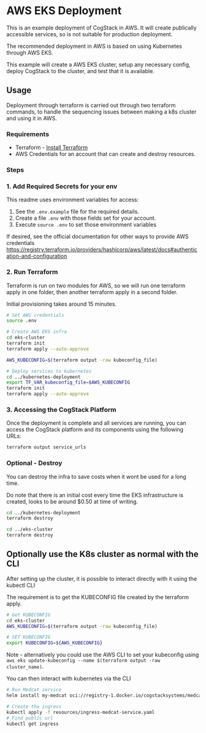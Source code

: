 # AWS EKS Deployment

This is an example deployment of CogStack in AWS. It will create publically accessible services, so is not suitable for production deployment.

The recommended deployment in AWS is based on using Kubernetes through AWS EKS.

This example will create a AWS EKS cluster, setup any necessary config, deploy CogStack to the cluster, and test that it is available.

## Usage
Deployment through terraform is carried out through two terraform commands, to handle the sequencing issues between making a k8s cluster and using it in AWS.

### Requirements
- Terraform - [Install Terraform](https://developer.hashicorp.com/terraform/install)
- AWS Credentials for an account that can create and destroy resources. 


### Steps

### 1. Add Required Secrets for your env
This readme uses environment variables for access:

1. See the `.env.example` file for the required details.
2. Create a file `.env` with those fields set for your account. 
3. Execute `source .env` to set those environment variables

If desired, see the official documentation for other ways to provide AWS credentials https://registry.terraform.io/providers/hashicorp/aws/latest/docs#authentication-and-configuration

### 2. Run Terraform
Terraform is run on two modules for AWS, so we will run one terraform apply in one folder, then another terraform apply in a second folder. 

Initial provisioning takes around 15 minutes.

```bash
# Set AWS credentials 
source .env

# Create AWS EKS infra
cd eks-cluster
terraform init
terraform apply --auto-approve

AWS_KUBECONFIG=$(terraform output -raw kubeconfig_file)

# Deploy services to kubernetes
cd ../kubernetes-deployment
export TF_VAR_kubeconfig_file=$AWS_KUBECONFIG
terraform init
terraform apply --auto-approve
```

### 3. Accessing the CogStack Platform

Once the deployment is complete and all services are running, you can access the CogStack platform and its components using the following URLs:

```bash
terraform output service_urls
```


### Optional - Destroy

You can destroy the infra to save costs when it wont be used for a long time.

Do note that there is an initial cost every time the EKS infrastructure is created, looks to be around $0.50 at time of writing.

```bash
cd ../kubernetes-deployment
terraform destroy

cd ../eks-cluster
terraform destroy
```


## Optionally use the K8s cluster as normal with the CLI
After setting up the cluster, it is possible to interact directly with it using the kubectl CLI

The requirement is to get the KUBECONFIG file created by the terraform apply.

```bash
# Get KUBECONFIG
cd eks-cluster
AWS_KUBECONFIG=$(terraform output -raw kubeconfig_file)

# SET KUBECONFIG
export KUBECONFIG=${AWS_KUBECONFIG}
```

Note - alternatively you could use the AWS CLI to set your kubeconfig using `aws eks update-kubeconfig --name $(terraform output -raw cluster_name)`. 

You can then interact with kubernetes via the CLI 

```bash
# Run Medcat service
helm install my-medcat oci://registry-1.docker.io/cogstacksystems/medcat-service-helm --wait --timeout 10m0s

# Create the ingress
kubectl apply -f resources/ingress-medcat-service.yaml
# Find public url
kubectl get ingress
```